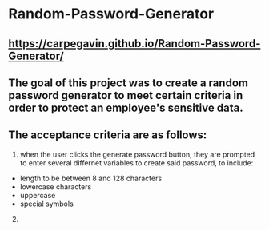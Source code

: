 # Random-Password-Generator
## https://carpegavin.github.io/Random-Password-Generator/

## The goal of this project was to create a random password generator to meet certain criteria in order to protect an employee's sensitive data.

## The acceptance criteria are as follows:
1. when the user clicks the generate password button, they are prompted to enter several differnet variables to create said password, to include:
  * length to be between 8 and 128 characters
  * lowercase characters
  * uppercase
  * special symbols
  
2. 
